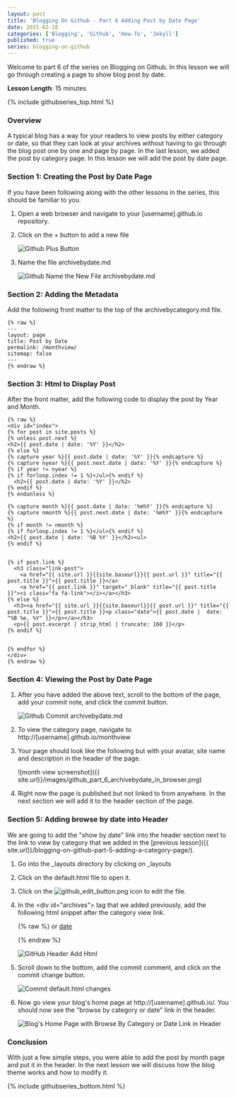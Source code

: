 ```yaml
---
layout: post
title: 'Blogging On Github - Part 6 Adding Post by Date Page'
date: 2015-02-18
categories: ['Blogging', 'Github', 'How-To', 'Jekyll']
published: true
series: blogging-on-github
---
```


Welcome to part 6 of the series on Blogging on Github.  In this lesson we will go through creating a page to show blog post by date.
 
**Lesson Length**:  15 minutes

{% include githubseries_top.html %}

### Overview

A typical blog has a way for your readers to view posts by either category or date, so that they can look at your archives without having to go through the blog post one by one and page by page.  In the last lesson, we added the post by category page.  In this lesson we will add the post by date page.

### Section 1: Creating the Post by Date Page

If you have been following along with the other lessons in the series, this should be familiar to you.

1. Open a web browser and navigate to your [username].github.io repository.

1. Click on the + button to add a new file

    ![Github Plus Button]({{site.url}}/images/github_add_button.png)

1.  Name the file archivebydate.md

    ![Github Name the New File archivebydate.md]({{site.url}}/images/github_part_6_archivebydate_file_name.png)


### Section 2: Adding the Metadata

Add the following front matter to the top of the archivebycategory.md file.

    {% raw %}
    ---
    layout: page
    title: Post by Date
    permalink: /monthview/
    sitemap: false
    ---
    {% endraw %}

### Section 3:  Html to Display Post

After the front matter, add the following code to display the post by Year and Month.

    {% raw %}
    <div id="index">
    {% for post in site.posts %}
    {% unless post.next %}
    <h2>{{ post.date | date: '%Y' }}</h2>
    {% else %}
    {% capture year %}{{ post.date | date: '%Y' }}{% endcapture %}
    {% capture nyear %}{{ post.next.date | date: '%Y' }}{% endcapture %}
    {% if year != nyear %}
    {% if forloop.index != 1 %}</ul>{% endif %}
      <h2>{{ post.date | date: '%Y' }}</h2>
    {% endif %}
    {% endunless %}

    {% capture month %}{{ post.date | date: '%m%Y' }}{% endcapture %}
    {% capture nmonth %}{{ post.next.date | date: '%m%Y' }}{% endcapture %}
    {% if month != nmonth %}
    {% if forloop.index != 1 %}</ul>{% endif %}
    <h2>{{ post.date | date: '%B %Y' }}</h2><ul>
    {% endif %}


    {% if post.link %}
      <h3 class="link-post">
        <a href="{{ site.url }}{{site.baseurl}}{{ post.url }}" title="{{ post.title }}">{{ post.title }}</a>
        <a href="{{ post.link }}" target="_blank" title="{{ post.title }}"><i class="fa fa-link"></i></a></h3>
    {% else %}
      <h3><a href="{{ site.url }}{{site.baseurl}}{{ post.url }}" title="{{ post.title }}">{{ post.title }}<p class="date">{{ post.date |  date: "%B %e, %Y" }}</p></a></h3>
      <p>{{ post.excerpt | strip_html | truncate: 160 }}</p>
    {% endif %}


    {% endfor %}
    </div>
    {% endraw %}

###  Section 4: Viewing the Post by Date Page

1. After you have added the above text, scroll to the bottom of the page, add your commit note, and    click the commit button.

    ![Github Commit archivebydate.md]({{site.url}}/images/github_part_6_commit_archivebydate.png)

1. To  view the category page, navigate to http://[username].github.io/monthview

1. Your page should look like the following but with your avatar, site name and description in the header of the page.

    ![month view screenshot]({{ site.url}}/images/github_part_6_archivebydate_in_browser.png)

1. Right now the page is published but not linked to from anywhere.  In the next section we will add it to the header section of the page.

### Section 5: Adding browse by date into Header

We are going to add the "show by date" link into the header section next to the link to view by category that we added in the [previous lesson]({{ site.url}}/blogging-on-github-part-5-adding-a-category-page/). 

1. Go into the _layouts directory by clicking on _layouts

1. Click on the default.html file to open it.

1. Click on the ![github_edit_button.png]({{site.url}}/images/github_edit_button.png) icon to edit the file.

1. In the &lt;div id="archives"&gt; tag that we added previously, add the following html snippet after the category view link.

    {% raw %}
        or <a title="The complete archive of
            {{ site.name }}'s Blog by month"
            href="{{ site.url}}{{site.baseurl}}/monthview">date</a>
      
     {% endraw %}

    ![GitHub Header Add Html]({{site.url}}/images/github_part_6_browse_by_category_in_header_html.png)

1. Scroll down to the bottom, add the commit comment, and click on the commit change button.

    ![Commit default.html changes]({{site.url}}/images/github_part_6_commit_default.png)

1. Now go view your blog's home page at http://[username].github.io/.  You should now see the "browse by category or date" link in the header.

    ![Blog's Home Page with Browse By Category or Date Link in Header]({{site.url}}/images/github_part_6_browse_by_category_and_date_in_header.png)

### Conclusion

With just a few simple steps, you were able to add the post by month page and put it in the header.  In the next lesson we will discuss how the blog theme works and how to modify it.


{% include githubseries_bottom.html %}